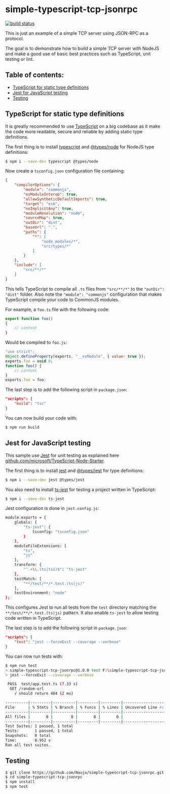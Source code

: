 # simple-typescript-tcp-jsonrpc

[![build status](https://github.com/Nauja/simple-typescript-tcp-jsonrpc/actions/workflows/nodejs.yml/badge.svg)](https://github.com/Nauja/simple-typescript-tcp-jsonrpc/actions/workflows/nodejs.yml)

This is just an example of a simple TCP server using JSON-RPC as a protocol.

The goal is to demonstrate how to build a simple TCP server with NodeJS and make a good use of basic best practices such as TypeScript, unit testing or lint.

## Table of contents:

- [TypeScript for static type definitions](#typescript-for-static-type-definitions)
- [Jest for JavaScript testing](#jest-for-javascript-testing)
- [Testing](#testing)

## TypeScript for static type definitions

It is greatly recommended to use [TypeScript](https://www.typescriptlang.org/) on a big codebase as it make the code more readable, secure and reliable by adding static type definitions.

The first thing is to install [typescript](https://www.npmjs.com/package/typescript) and [@types/node](https://www.npmjs.com/package/@types/node) for NodeJS type definitions:

```bash
$ npm i --save-dev typescript @types/node
```

Now create a `tsconfig.json` configuration file containing:

```json
{
    "compilerOptions": {
        "module": "commonjs",
        "esModuleInterop": true,
        "allowSyntheticDefaultImports": true,
        "target": "es6",
        "noImplicitAny": true,
        "moduleResolution": "node",
        "sourceMap": true,
        "outDir": "dist",
        "baseUrl": ".",
        "paths": {
            "*": [
                "node_modules/*",
                "src/types/*"
            ]
        }
    },
    "include": [
        "src/**/*"
    ]
}
```

This tells TypeScript to compile all `.ts` files from `"src/**/*"` to the `"outDir": "dist"` folder. Also note the `"module": "commonjs"` configuration that makes TypeScript compile your code to CommonJS modules.

For example, a `foo.ts` file with the following code:

```js
export function foo()
{
    // content
}
```

Would be compiled to `foo.js`:

```js
"use strict";
Object.defineProperty(exports, "__esModule", { value: true });
exports.foo = void 0;
function foo() {
    // content
}
exports.foo = foo;
```

The last step is to add the following script in `package.json`:

```json
"scripts": {
    "build": "tsc"
}
```

You can now build your code with:

```bash
$ npm run build
```

## Jest for JavaScript testing

This sample use [Jest](https://jestjs.io/) for unit testing as explained here [github.com/microsoft/TypeScript-Node-Starter](https://github.com/microsoft/TypeScript-Node-Starter).

The first thing is to install [jest](https://www.npmjs.com/package/jest) and [@types/jest](https://www.npmjs.com/package/@types/jest) for type definitions:

```bash
$ npm i --save-dev jest @types/jest
```

You also need to install [ts-jest](https://www.npmjs.com/package/ts-jest) for testing a project written in TypeScript:

```bash
$ npm i --save-dev ts-jest
```

Jest configuration is done in `jest.config.js`:

```bash
module.exports = {
    globals: {
        "ts-jest": {
            tsconfig: "tsconfig.json"
        }
    },
    moduleFileExtensions: [
        "ts",
        "js"
    ],
    transform: {
        "^.+\\.(ts|tsx)$": "ts-jest"
    },
    testMatch: [
        "**/test/**/*.test.(ts|js)"
    ],
    testEnvironment: "node"
};
```

This configures Jest to run all tests from the `test` directory matching the `**/test/**/*.test.(ts|js)` pattern. It also enable `ts-jest` to allow testing code written in TypeScript.

The last step is to add the following script in `package.json`:

```json
"scripts": {
    "test": "jest --forceExit --coverage --verbose"
}
```

You can now run tests with:

```bash
$ npm run test
> simple-typescript-tcp-jsonrpc@1.0.0 test F:\simple-typescript-tcp-jsonrpc
> jest --forceExit --coverage --verbose

 PASS  test/app.test.ts (7.33 s)
  GET /random-url
    √ should return 404 (2 ms)

----------|---------|----------|---------|---------|-------------------
File      | % Stmts | % Branch | % Funcs | % Lines | Uncovered Line #s
----------|---------|----------|---------|---------|-------------------
All files |       0 |        0 |       0 |       0 |
----------|---------|----------|---------|---------|-------------------
Test Suites: 1 passed, 1 total
Tests:       1 passed, 1 total
Snapshots:   0 total
Time:        8.952 s
Ran all test suites.
```

## Testing

```bash
$ git clone https://github.com/Nauja/simple-typescript-tcp-jsonrpc.git
$ cd simple-typescript-tcp-jsonrpc
$ npm install
$ npm test
```
